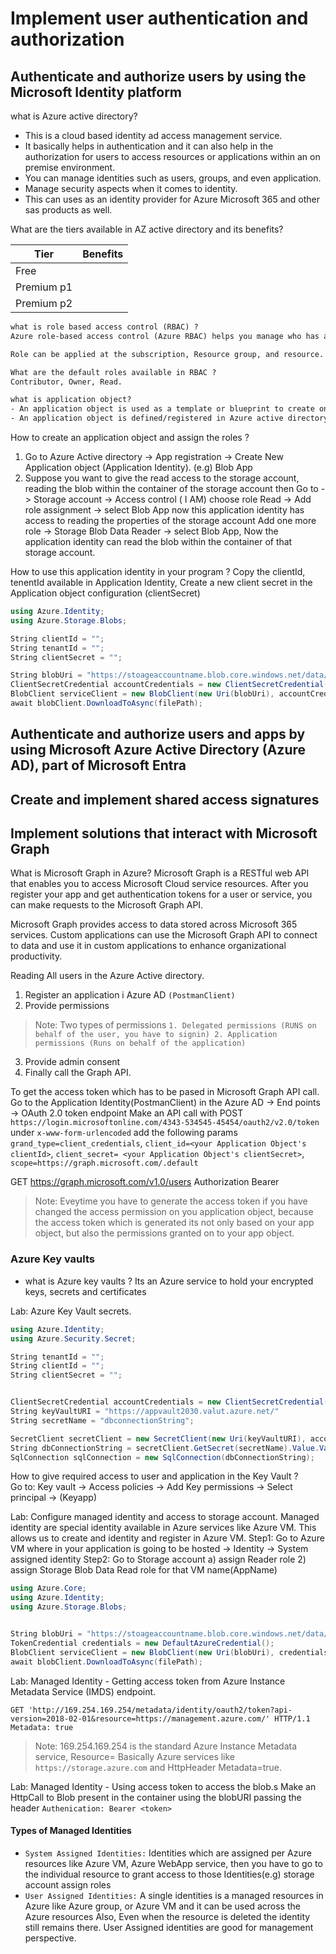 <h1>Implement user authentication and authorization</h1>

## Authenticate and authorize users by using the Microsoft Identity platform
what is Azure active directory?
- This is a cloud based identity ad access management service.
- It basically helps in authentication and it can also help in the authorization for users to access resources or applications within an on premise environment.
- You can manage identities such as users, groups, and even application.
- Manage security aspects when it comes to identity.
- This can uses as an identity provider for Azure Microsoft 365 and other sas products as well.

What are the tiers available in AZ active directory and its benefits?

|Tier|Benefits|
|---|---|
|Free||
|Premium p1||
|Premium p2||

```tex
what is role based access control (RBAC) ? 
Azure role-based access control (Azure RBAC) helps you manage who has access to Azure resources, what they can do with those resources, and what areas they have access to.

Role can be applied at the subscription, Resource group, and resource.

What are the default roles available in RBAC ? 
Contributor, Owner, Read. 

what is application object?
- An application object is used as a template or blueprint to create one or more service principal objects
- An application object is defined/registered in Azure active directory.
```

How to create an application object and assign the roles ? 
1. Go to Azure Active directory -> App registration -> Create New Application object (Application Identity). (e.g) Blob App
2. Suppose you want to give the read access to the storage account, reading the blob within the container of the storage account then
   Go to -> Storage account -> Access control ( I AM) choose role Read -> Add role assignment -> select Blob App now this application identity has access to 
   reading the properties of the storage account
   Add one more role -> Storage Blob Data Reader -> select Blob App, Now the application identity can read the blob within the container of that storage account.

How to use this application identity in your program ? 
Copy the clientId, tenentId available in Application Identity, Create a new client secret in the Application object configuration (clientSecret)

```c#
using Azure.Identity;
using Azure.Storage.Blobs;

String clientId = "";
String tenantId = "";
String clientSecret = "";

String blobUri = "https://stoageaccountname.blob.core.windows.net/data/script.sql"
ClientSecretCredential accountCredentials = new ClientSecretCredential(tenantId, clientId, clientSecret);
BlobClient serviceClient = new BlobClient(new Uri(blobUri), accountCredentials);
await blobClient.DownloadToAsync(filePath);

```


## Authenticate and authorize users and apps by using Microsoft Azure Active Directory (Azure AD), part of Microsoft Entra

## Create and implement shared access signatures

## Implement solutions that interact with Microsoft Graph
What is Microsoft Graph in Azure?
Microsoft Graph is a RESTful web API that enables you to access Microsoft Cloud service resources. After you register your app and get authentication tokens for a user or service,
 you can make requests to the Microsoft Graph API.

Microsoft Graph provides access to data stored across Microsoft 365 services. Custom applications can use the Microsoft Graph API to connect to data 
and use it in custom applications to enhance organizational productivity.

Reading All users in the Azure Active directory. 
1. Register an application i Azure AD `(PostmanClient)`
2. Provide permissions
> Note: Two types of permissions `1. Delegated permissions (RUNS on behalf of the user, you have to signin) 2. Application permissions (Runs on behalf of the application)`
3. Provide admin consent
4. Finally call the Graph API.

To get the access token which has to be pased in Microsoft Graph API call. Go to the Application Identity(PostmanClient) in the Azure AD -> End points -> OAuth 2.0 token endpoint
Make an API call with 
POST `https://login.microsoftonline.com/4343-534545-45454/oauth2/v2.0/token`
under `x-www-form-urlencoded` add the following params
`grand_type=client_credentials`, `client_id=<your Application Object's clientId>`, `client_secret= <your Application Object's clientSecret>`, `scope=https://graph.microsoft.com/.default`

GET https://graph.microsoft.com/v1.0/users
Authorization Bearer <access token copied from earlier call>
> Note: Eveytime you have to generate the access token if you have changed the access permission on you application object, because the access token which is generated its not only based on your app object, but also the permissions granted on to your app object. 

### Azure Key vaults
- what is Azure key vaults ?
   Its an Azure service to hold your encrypted keys, secrets and certificates
 
Lab: Azure Key Vault secrets.

```c#
using Azure.Identity;
using Azure.Security.Secret;

String tenantId = "";
String clientId = "";
String clientSecret = "";


ClientSecretCredential accountCredentials = new ClientSecretCredential(tenantId, clientId, clientSecret);
String keyVaultURI = "https://appvault2030.valut.azure.net/"
String secretName = "dbconnectionString";

SecretClient secretClient = new SecretClient(new Uri(keyVaultURI), accountCredentials);
String dbConnectionString = secretClient.GetSecret(secretName).Value.Value; 
SqlConnection sqlConnection = new SqlConnection(dbConnectionString);
```

How to give required access to user and application in the Key Vault ? <br> 
Go to: Key vault -> Access policies -> Add Key permissions -> Select principal -> (Keyapp)

Lab: Configure managed identity and access to storage account.
Managed identity are special identity available in Azure services like Azure VM. This allows us to create and identity and register in Azure VM.
Step1: Go to Azure VM where in your application is going to be hosted -> Identity -> System assigned identity
Step2: Go to Storage account a) assign Reader role 2) assign Storage Blob Data Read role for that VM name(AppName)

```c#
using Azure.Core;
using Azure.Identity;
using Azure.Storage.Blobs;


String blobUri = "https://stoageaccountname.blob.core.windows.net/data/script.sql"
TokenCredential credentials = new DefaultAzureCredential();
BlobClient serviceClient = new BlobClient(new Uri(blobUri), credentials);
await blobClient.DownloadToAsync(filePath);

```

Lab: Managed Identity - Getting access token from Azure Instance Metadata Service (IMDS) endpoint. 

`GET 'http://169.254.169.254/metadata/identity/oauth2/token?api-version=2018-02-01&resource=https://management.azure.com/' HTTP/1.1 Metadata: true`
> Note: 169.254.169.254 is the standard Azure Instance Metadata service, Resource= Basically Azure services like `https://storage.azure.com` and HttpHeader Metadata=true.

Lab: Managed Identity - Using access token to access the blob.s
Make an HttpCall to Blob present in the container using the blobURI passing the header `Authenication: Bearer <token>`

<h4>Types of Managed Identities</h4>

- `System Assigned Identities:`  Identities which are assigned per Azure resources like Azure VM, Azure WebApp service, then you have to go to the individual resource to grant access to those Identities(e.g) storage account assign roles
- `User Assigned Identities:` A single identities is a managed resources in Azure like Azure group, or Azure VM and it can be used across the Azure resources Also, Even when the resource is deleted the identity still remains there. User Assigned identities are good for management perspective.
